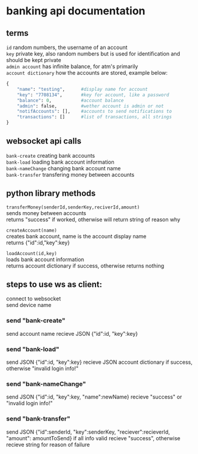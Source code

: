 # banking api documentation

## terms
`id` random numbers, the username of an account<br />
`key` private key, also random numbers but is used for identification and should be kept private<br />
`admin account` has infinite balance, for atm's primarily<br />
`account dictionary` how the accounts are stored, example below:
```python
{
    "name": "testing",      #display name for account
    "key": "7708134",       #key for account, like a password
    "balance": 0,           #account balance
    "admin": false,         #wether account is admin or not
    "notifAccounts": [],    #accounts to send notifications to
    "transactions": []      #list of transactions, all strings
}
```

## websocket api calls
`bank-create` creating bank accounts<br />
`bank-load` loading bank account information<br />
`bank-nameChange` changing bank account name<br />
`bank-transfer` transfering money between accounts

## python library methods
`transferMoney(senderId,senderKey,reciverId,amount)`<br />
sends money between accounts<br />
returns "success" if worked, otherwise will return string of reason why

`createAccount(name)`<br />
creates bank account, name is the account display name<br />
returns {"id":id,"key":key}

`loadAccount(id,key)`<br />
loads bank account information<br />
returns account dictionary if success, otherwise returns nothing


## steps to use ws as client:
connect to websocket<br />
send device name
### send "bank-create"
send account name
recieve JSON {"id":id, "key":key}

### send "bank-load"
send JSON {"id":id, "key":key}
recieve JSON account dictionary if success, otherwise "invalid login info!"

### send "bank-nameChange"
send JSON {"id":id, "key":key, "name":newName}
recieve "success" or "invalid login info!"

### send "bank-transfer"
send JSON {"id":senderId, "key":senderKey, "reciever":recieverId, "amount": amountToSend}
if all info valid recieve "success", otherwise recieve string for reason of failure